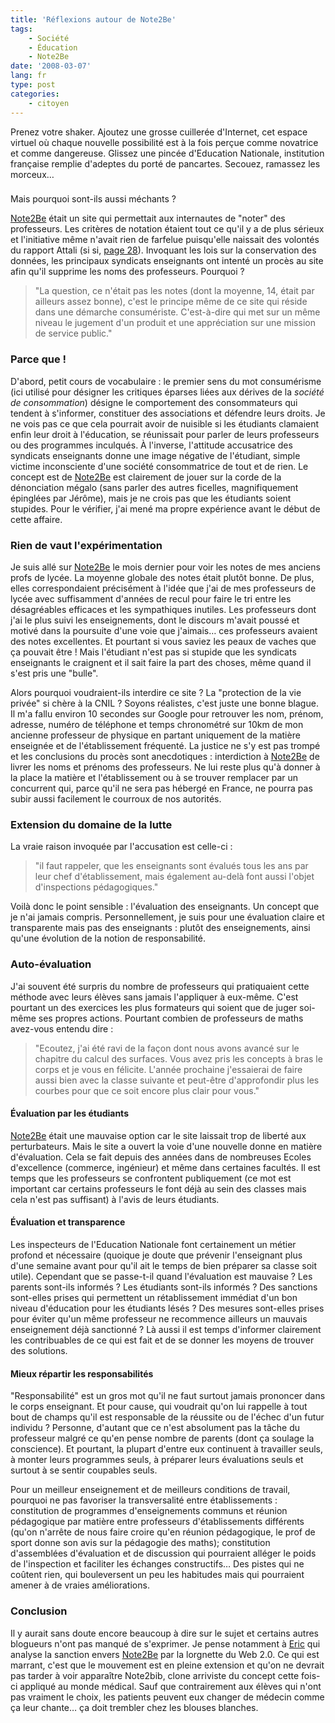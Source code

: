 ```yaml
---
title: 'Réflexions autour de Note2Be'
tags:
    - Société
    - Éducation
    - Note2Be
date: '2008-03-07'
lang: fr
type: post
categories:
    - citoyen
---
```


Prenez votre shaker. Ajoutez une grosse cuillerée d'Internet, cet espace virtuel où chaque nouvelle possibilité est à la fois perçue comme novatrice et comme dangereuse. Glissez une pincée d'Education Nationale, institution française remplie d'adeptes du porté de pancartes. Secouez, ramassez les morceux…

### <!-- more -->

Mais pourquoi sont-ils aussi méchants&nbsp;?

[Note2Be](http://www.note2be.com) était un site qui permettait aux internautes de "noter" des professeurs. Les critères de notation étaient tout ce qu'il y a de plus sérieux et l'initiative même n'avait rien de farfelue puisqu'elle naissait des volontés du rapport Attali (si si, [page 28](http://www.ladocumentationfrancaise.fr/var/storage/rapports-publics/084000041/0000.pdf)). Invoquant les lois sur la conservation des données, les principaux syndicats enseignants ont intenté un procès au site afin qu'il supprime les noms des professeurs. Pourquoi&nbsp;?

> "La question, ce n'était pas les notes (dont la moyenne, 14, était par ailleurs assez bonne), c'est le principe même de ce site qui réside dans une démarche consumériste. C'est-à-dire qui met sur un même niveau le jugement d'un produit et une appréciation sur une mission de service public."

### Parce que&nbsp;!

D'abord, petit cours de vocabulaire&nbsp;: le premier sens du mot consumérisme (ici utilisé pour désigner les critiques éparses liées aux dérives de la _société de consommation_) désigne le comportement des consommateurs qui tendent à s'informer, constituer des associations et défendre leurs droits. Je ne vois pas ce que cela pourrait avoir de nuisible si les étudiants clamaient enfin leur droit à l'éducation, se réunissait pour parler de leurs professeurs ou des programmes inculqués. À l'inverse, l'attitude accusatrice des syndicats enseignants donne une image négative de l'étudiant, simple victime inconsciente d'une société consommatrice de tout et de rien. Le concept est de [Note2Be](http://www.note2be.com) est clairement de jouer sur la corde de la dénonciation mégalo (sans parler des autres ficelles, magnifiquement épinglées par Jérôme), mais je ne crois pas que les étudiants soient stupides. Pour le vérifier, j'ai mené ma propre expérience avant le début de cette affaire.

### Rien de vaut l'expérimentation

Je suis allé sur [Note2Be](http://www.note2be.com) le mois dernier pour voir les notes de mes anciens profs de lycée. La moyenne globale des notes était plutôt bonne. De plus, elles correspondaient précisément à l'idée que j'ai de mes professeurs de lycée avec suffisamment d'années de recul pour faire le tri entre les désagréables efficaces et les sympathiques inutiles. Les professeurs dont j'ai le plus suivi les enseignements, dont le discours m'avait poussé et motivé dans la poursuite d'une voie que j'aimais… ces professeurs avaient des notes excellentes. Et pourtant si vous saviez les peaux de vaches que ça pouvait être&nbsp;! Mais l'étudiant n'est pas si stupide que les syndicats enseignants le craignent et il sait faire la part des choses, même quand il s'est pris une "bulle".

Alors pourquoi voudraient-ils interdire ce site&nbsp;? La "protection de la vie privée" si chère à la CNIL&nbsp;? Soyons réalistes, c'est juste une bonne blague. Il m'a fallu environ 10 secondes sur Google pour retrouver les nom, prénom, adresse, numéro de téléphone et temps chronométré sur 10km de mon ancienne professeur de physique en partant uniquement de la matière enseignée et de l'établissement fréquenté. La justice ne s'y est pas trompé et les conclusions du procès sont anecdotiques&nbsp;: interdiction à [Note2Be](http://www.note2be.com) de livrer les noms et prénoms des professeurs. Ne lui reste plus qu'à donner à la place la matière et l'établissement ou à se trouver remplacer par un concurrent qui, parce qu'il ne sera pas hébergé en France, ne pourra pas subir aussi facilement le courroux de nos autorités.

### Extension du domaine de la lutte

La vraie raison invoquée par l'accusation est celle-ci&nbsp;:

> "il faut rappeler, que les enseignants sont évalués tous les ans par leur chef d'établissement, mais également au-delà font aussi l'objet d'inspections pédagogiques."

Voilà donc le point sensible&nbsp;: l'évaluation des enseignants. Un concept que je n'ai jamais compris. Personnellement, je suis pour une évaluation claire et transparente mais pas des enseignants&nbsp;: plutôt des enseignements, ainsi qu'une évolution de la notion de responsabilité.

### Auto-évaluation

J'ai souvent été surpris du nombre de professeurs qui pratiquaient cette méthode avec leurs élèves sans jamais l'appliquer à eux-même. C'est pourtant un des exercices les plus formateurs qui soient que de juger soi-même ses propres actions. Pourtant combien de professeurs de maths avez-vous entendu dire&nbsp;:

> "Ecoutez, j'ai été ravi de la façon dont nous avons avancé sur le chapitre du calcul des surfaces. Vous avez pris les concepts à bras le corps et je vous en félicite. L'année prochaine j'essaierai de faire aussi bien avec la classe suivante et peut-être d'approfondir plus les courbes pour que ce soit encore plus clair pour vous."

#### Évaluation par les étudiants

[Note2Be](http://www.note2be.com) était une mauvaise option car le site laissait trop de liberté aux perturbateurs. Mais le site a ouvert la voie d'une nouvelle donne en matière d'évaluation. Cela se fait depuis des années dans de nombreuses Ecoles d'excellence (commerce, ingénieur) et même dans certaines facultés. Il est temps que les professeurs se confrontent publiquement (ce mot est important car certains professeurs le font déjà au sein des classes mais cela n'est pas suffisant) à l'avis de leurs étudiants.

#### Évaluation et transparence

Les inspecteurs de l'Education Nationale font certainement un métier profond et nécessaire (quoique je doute que prévenir l'enseignant plus d'une semaine avant pour qu'il ait le temps de bien préparer sa classe soit utile). Cependant que se passe-t-il quand l'évaluation est mauvaise&nbsp;? Les parents sont-ils informés&nbsp;? Les étudiants sont-ils informés&nbsp;? Des sanctions sont-elles prises qui permettent un rétablissement immédiat d'un bon niveau d'éducation pour les étudiants lésés&nbsp;? Des mesures sont-elles prises pour éviter qu'un même professeur ne recommence ailleurs un mauvais enseignement déjà sanctionné&nbsp;? Là aussi il est temps d'informer clairement les contribuables de ce qui est fait et de se donner les moyens de trouver des solutions.

#### Mieux répartir les responsabilités

"Responsabilité" est un gros mot qu'il ne faut surtout jamais prononcer dans le corps enseignant. Et pour cause, qui voudrait qu'on lui rappelle à tout bout de champs qu'il est responsable de la réussite ou de l'échec d'un futur individu&nbsp;? Personne, d'autant que ce n'est absolument pas la tâche du professeur malgré ce qu'en pense nombre de parents (dont ça soulage la conscience). Et pourtant, la plupart d'entre eux continuent à travailler seuls, à monter leurs programmes seuls, à préparer leurs évaluations seuls et surtout à se sentir coupables seuls.

Pour un meilleur enseignement et de meilleurs conditions de travail, pourquoi ne pas favoriser la transversalité entre établissements&nbsp;: constitution de programmes d'enseignements communs et réunion pédagogique par matière entre professeurs d'établissements différents (qu'on n'arrête de nous faire croire qu'en réunion pédagogique, le prof de sport donne son avis sur la pédagogie des maths); constitution d'assemblées d'évaluation et de discussion qui pourraient alléger le poids de l'inspection et faciliter les échanges constructifs… Des pistes qui ne coûtent rien, qui bouleversent un peu les habitudes mais qui pourraient amener à de vraies améliorations.

### Conclusion

Il y aurait sans doute encore beaucoup à dire sur le sujet et certains autres blogueurs n'ont pas manqué de s'exprimer. Je pense notamment à [Eric](http://www.presse-citron.net/note2becom-et-lespipolescom-le-web-20-serait-il-soluble-dans-les-tribunaux/) qui analyse la sanction envers [Note2Be](http://www.note2be.com) par la lorgnette du Web 2.0\. Ce qui est marrant, c'est que le mouvement est en pleine extension et qu'on ne devrait pas tarder à voir apparaître Note2bib, clone arriviste du concept cette fois-ci appliqué au monde médical. Sauf que contrairement aux élèves qui n'ont pas vraiment le choix, les patients peuvent eux changer de médecin comme ça leur chante… ça doit trembler chez les blouses blanches.